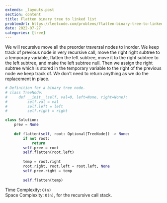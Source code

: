 ```yaml
---
extends: _layouts.post
section: content
title: Flatten binary tree to linked list
problemUrl: https://leetcode.com/problems/flatten-binary-tree-to-linked-list/
date: 2022-07-27
categories: [tree]
---
```


We will recursive move all the preorder traversal nodes to inorder. We keep track of previous node in very recursive call, move the right right subtree to a temporary variable, flatten the left subtree, move it to the right subtree to the left subtree, and make the left subtree null. Then  we assign the right subtree which is stored in the temporary variable to the right of the previous node we keep track of. We don't need to return anything as we do the replacement in place.

```python
# Definition for a binary tree node.
# class TreeNode:
#     def __init__(self, val=0, left=None, right=None):
#         self.val = val
#         self.left = left
#         self.right = right

class Solution:
    prev = None
    
    def flatten(self, root: Optional[TreeNode]) -> None:
        if not root:
            return
        self.prev = root
        self.flatten(root.left)
        
        temp = root.right
        root.right, root.left = root.left, None
        self.prev.right = temp
        
        self.flatten(temp)
```

Time Complexity: `O(n)` <br/>
Space Complexity: `O(n)`, for the recursive call stack.